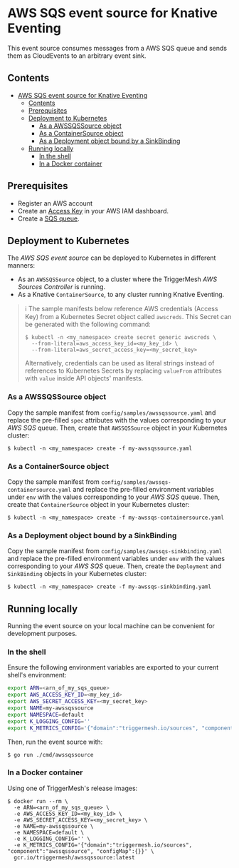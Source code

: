 # AWS SQS event source for Knative Eventing

This event source consumes messages from a AWS SQS queue and sends them as CloudEvents to an arbitrary event sink.

## Contents

- [AWS SQS event source for Knative Eventing](#aws-sqs-event-source-for-knative-eventing)
  - [Contents](#contents)
  - [Prerequisites](#prerequisites)
  - [Deployment to Kubernetes](#deployment-to-kubernetes)
    - [As a AWSSQSSource object](#as-a-awssqssource-object)
    - [As a ContainerSource object](#as-a-containersource-object)
    - [As a Deployment object bound by a SinkBinding](#as-a-deployment-object-bound-by-a-sinkbinding)
  - [Running locally](#running-locally)
    - [In the shell](#in-the-shell)
    - [In a Docker container](#in-a-docker-container)

## Prerequisites

* Register an AWS account
* Create an [Access Key][doc-accesskey] in your AWS IAM dashboard.
* Create a [SQS queue][doc-sqs].

## Deployment to Kubernetes

The _AWS SQS event source_ can be deployed to Kubernetes in different manners:

* As an `AWSSQSSource` object, to a cluster where the TriggerMesh _AWS Sources Controller_ is running.
* As a Knative `ContainerSource`, to any cluster running Knative Eventing.

> :information_source: The sample manifests below reference AWS credentials (Access Key) from a Kubernetes Secret object
> called `awscreds`. This Secret can be generated with the following command:
>
> ```console
> $ kubectl -n <my_namespace> create secret generic awscreds \
>   --from-literal=aws_access_key_id=<my_key_id> \
>   --from-literal=aws_secret_access_key=<my_secret_key>
> ```
>
> Alternatively, credentials can be used as literal strings instead of references to Kubernetes Secrets by replacing
> `valueFrom` attributes with `value` inside API objects' manifests.

### As a AWSSQSSource object

Copy the sample manifest from `config/samples/awssqssource.yaml` and replace the pre-filled `spec` attributes with the
values corresponding to your _AWS SQS_ queue. Then, create that `AWSSQSSource` object in your Kubernetes cluster:

```console
$ kubectl -n <my_namespace> create -f my-awssqssource.yaml
```

### As a ContainerSource object

Copy the sample manifest from `config/samples/awssqs-containersource.yaml` and replace the pre-filled environment
variables under `env` with the values corresponding to your _AWS SQS_ queue. Then, create that `ContainerSource` object
in your Kubernetes cluster:

```console
$ kubectl -n <my_namespace> create -f my-awssqs-containersource.yaml
```

### As a Deployment object bound by a SinkBinding

Copy the sample manifest from `config/samples/awssqs-sinkbinding.yaml` and replace the pre-filled environment variables
under `env` with the values corresponding to your _AWS SQS_ queue. Then, create the `Deployment` and `SinkBinding`
objects in your Kubernetes cluster:

```console
$ kubectl -n <my_namespace> create -f my-awssqs-sinkbinding.yaml
```

## Running locally

Running the event source on your local machine can be convenient for development purposes.

### In the shell

Ensure the following environment variables are exported to your current shell's environment:

```sh
export ARN=<arn_of_my_sqs_queue>
export AWS_ACCESS_KEY_ID=<my_key_id>
export AWS_SECRET_ACCESS_KEY=<my_secret_key>
export NAME=my-awssqssource
export NAMESPACE=default
export K_LOGGING_CONFIG=''
export K_METRICS_CONFIG='{"domain":"triggermesh.io/sources", "component":"awssqssource", "configMap":{}}'
```

Then, run the event source with:

```console
$ go run ./cmd/awssqssource
```

### In a Docker container

Using one of TriggerMesh's release images:

```console
$ docker run --rm \
  -e ARN=<arn_of_my_sqs_queue> \
  -e AWS_ACCESS_KEY_ID=<my_key_id> \
  -e AWS_SECRET_ACCESS_KEY=<my_secret_key> \
  -e NAME=my-awssqssource \
  -e NAMESPACE=default \
  -e K_LOGGING_CONFIG='' \
  -e K_METRICS_CONFIG='{"domain":"triggermesh.io/sources", "component":"awssqssource", "configMap":{}}' \
  gcr.io/triggermesh/awssqssource:latest
```

[doc-accesskey]: https://docs.aws.amazon.com/general/latest/gr/aws-sec-cred-types.html#access-keys-and-secret-access-keys
[doc-sqs]: https://docs.aws.amazon.com/AWSSimpleQueueService/latest/SQSDeveloperGuide/sqs-create-queue.html
